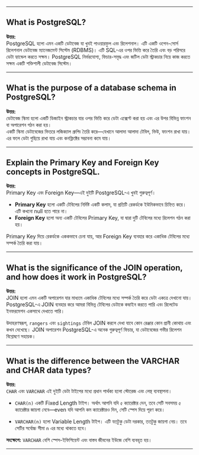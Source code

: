 

---

##  What is PostgreSQL?

**উত্তর:**  
PostgreSQL হলো এমন একটি ডেটাবেজ যা খুবই পাওয়ারফুল এবং রিলেশনাল। এটি একটি ওপেন-সোর্স রিলেশনাল ডেটাবেজ ম্যানেজমেন্ট সিস্টেম (RDBMS)। এটি SQL-এর ওপর ভিত্তি করে তৈরি এবং বড় পরিসরে ডেটা হ্যান্ডেল করতে সক্ষম। PostgreSQL নির্ভরযোগ্য, ফিচার-সমৃদ্ধ এবং জটিল ডেটা স্ট্রাকচার নিয়ে কাজ করতে সক্ষম একটি শক্তিশালী ডেটাবেজ সিস্টেম।

---

##  What is the purpose of a database schema in PostgreSQL?

**উত্তর:**  
ডেটাবেজ স্কিমা হলো একটি ডিজাইন স্ট্রাকচার যার ওপর ভিত্তি করে ডেটা এক্সেপ্ট করা হয় এবং এর উপর বিভিন্ন ফাংশন বা অপারেশন গঠন করা হয়।  
একটি স্কিমা ডেটাবেজের ভিতরে লজিক্যাল গ্রুপিং তৈরি করে—যেখানে আলাদা আলাদা টেবিল, ভিউ, ফাংশন রাখা যায়। এর ফলে ডেটা গুছিয়ে রাখা যায় এবং কনফ্লিক্টের সম্ভাবনা কমে যায়।

---

##  Explain the Primary Key and Foreign Key concepts in PostgreSQL.

**উত্তর:**  
Primary Key এবং Foreign Key—এই দুইটি PostgreSQL-এ খুবই গুরুত্বপূর্ণ।  

- **Primary Key** হলো একটি টেবিলের নির্দিষ্ট একটি কলাম, যা প্রতিটি রেকর্ডকে ইউনিকভাবে চিহ্নিত করে। এটি কখনো null হতে পারে না।  
- **Foreign Key** হলো অন্য একটি টেবিলের Primary Key, যা দ্বারা দুটি টেবিলের মধ্যে রিলেশন গঠন করা হয়।

Primary Key দিয়ে রেকর্ডকে এককভাবে চেনা যায়, আর Foreign Key ব্যবহার করে একাধিক টেবিলের মধ্যে সম্পর্ক তৈরি করা যায়।

---

##  What is the significance of the JOIN operation, and how does it work in PostgreSQL?

**উত্তর:**  
JOIN হলো এমন একটি অপারেশন যার মাধ্যমে একাধিক টেবিলের মধ্যে সম্পর্ক তৈরি করে ডেটা একত্রে দেখানো যায়।  
PostgreSQL-এ JOIN ব্যবহার করে আমরা বিভিন্ন টেবিলের ডেটাকে কম্বাইন করতে পারি এবং রিলেটেড ইনফরমেশন একসাথে দেখাতে পারি।

উদাহরণস্বরূপ, `rangers` এবং `sightings` টেবিল JOIN করলে দেখা যাবে কোন রেঞ্জার কোন প্রানী কোথায় এবং কখন দেখেছে। JOIN অপারেশন PostgreSQL-এ অনেক গুরুত্বপূর্ণ ফিচার, যা ডেটাবেজের গভীর রিলেশন বিশ্লেষণে সহায়ক।

---

## What is the difference between the VARCHAR and CHAR data types?

**উত্তর:**  
`CHAR` এবং `VARCHAR` এই দুইটি ডেটা টাইপের মধ্যে প্রধান পার্থক্য হলো স্টোরেজ এবং লেন্থ ব্যবস্থাপনা।

- `CHAR(n)` একটি Fixed Length টাইপ। অর্থাৎ আপনি যদি ৫ ক্যারেক্টার দেন, তবে সেটি সবসময় ৫ ক্যারেক্টার জায়গা নেবে—even যদি আপনি কম ক্যারেক্টারও দিন, সেটি স্পেস দিয়ে পূরণ করে।
  
- `VARCHAR(n)` হলো Variable Length টাইপ। এটি যতটুকু ডেটা দরকার, ততটুকু জায়গা নেয়। তবে সেটির সর্বোচ্চ সীমা `n` এর মধ্যে থাকতে হবে।

**সংক্ষেপে:** `VARCHAR` বেশি স্পেস-ইফিশিয়েন্ট এবং বাস্তব জীবনের ইউজে বেশি ব্যবহৃত হয়।

---

